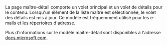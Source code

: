 ﻿La page maître-détail comporte un volet principal et un volet de détails pour le contenu. Lorsqu'un élément de la liste maître est sélectionnée, le volet des détails est mis à jour. Ce modèle est fréquemment utilisé pour les e-mails et les répertoires d'adresse.

Plus d'informations sur le modèle maître-détail sont disponibles à l'adresse [docs.microsoft.com](https://docs.microsoft.com/en-us/windows/uwp/controls-and-patterns/master-details).
